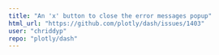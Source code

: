 ```yaml
---
title: "An 'x' button to close the error messages popup"
html_url: "https://github.com/plotly/dash/issues/1403"
user: "chriddyp"
repo: "plotly/dash"
---
```


